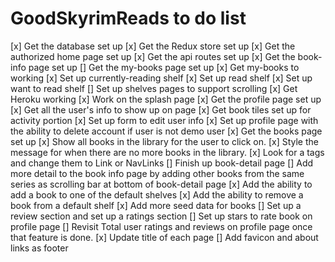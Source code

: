 # GoodSkyrimReads to do list

[x] Get the database set up
[x] Get the Redux store set up
[x] Get the authorized home page set up
[x] Get the api routes set up
[x] Get the book-info page set up
[] Get the my-books page set up
  [x] Get my-books to working
  [x] Set up currently-reading shelf
  [x] Set up read shelf
  [x] Set up want to read shelf
  [] Set up shelves pages to support scrolling
[x] Get Heroku working
[x] Work on the splash page
[x] Get the profile page set up
  [x] Get all the user's info to show up on page
  [x] Get book tiles set up for activity portion
  [x] Set up form to edit user info
  [x] Set up profile page with the ability to delete account if user is not demo user
[x] Get the books page set up
  [x] Show all books in the library for the user to click on.
  [x] Style the message for when there are no more books in the library.
[x] Look for a tags and change them to Link or NavLinks
[] Finish up book-detail page
  [] Add more detail to the book info page by adding other books from the same series as scrolling bar at bottom of book-detail page
  [x] Add the ability to add a book to one of the default shelves
  [x] Add the ability to remove a book from a default shelf
[x] Add more seed data for books
[] Set up a review section and set up a ratings section
  [] Set up stars to rate book on profile page
  [] Revisit Total user ratings and reviews on profile page once that feature is done.
[x] Update title of each page
[] Add favicon and about links as footer

